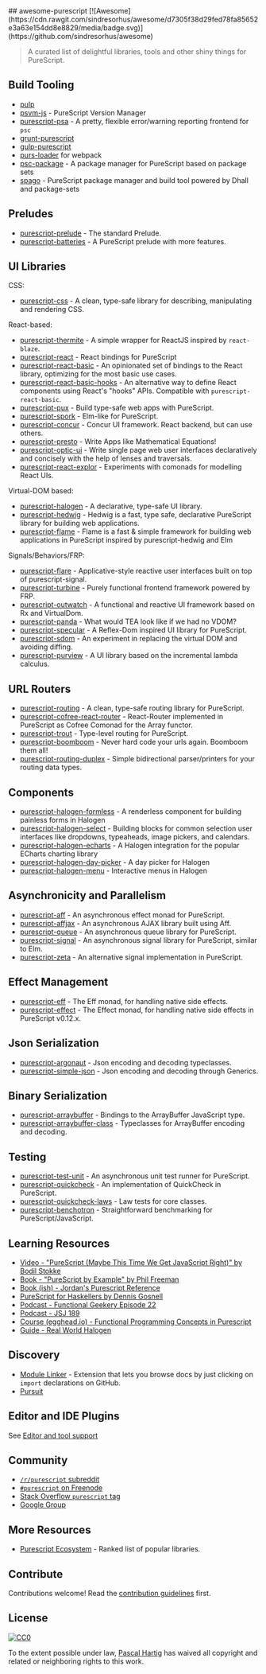 <div class="github-widget" data-repo="passy/awesome-purescript"></div>
<script async src="https://pagead2.googlesyndication.com/pagead/js/adsbygoogle.js"></script><ins class="adsbygoogle" style="display:block" data-ad-client="ca-pub-6890694312814945" data-ad-slot="5473692530" data-ad-format="auto"  data-full-width-responsive="true"></ins><script>(adsbygoogle = window.adsbygoogle || []).push({});</script>
## awesome-purescript [![Awesome](https://cdn.rawgit.com/sindresorhus/awesome/d7305f38d29fed78fa85652e3a63e154dd8e8829/media/badge.svg)](https://github.com/sindresorhus/awesome)

> A curated list of delightful libraries, tools and other shiny things for PureScript.

## Build Tooling

- [pulp](https://github.com/bodil/pulp)
- [psvm-js](https://github.com/ThomasCrvsr/psvm-js) - PureScript Version Manager
- [purescript-psa](https://github.com/natefaubion/purescript-psa) - A pretty, flexible error/warning reporting frontend for `psc`
- [grunt-purescript](https://github.com/purescript-contrib/grunt-purescript)
- [gulp-purescript](https://github.com/purescript-contrib/gulp-purescript)
- [purs-loader](https://github.com/ethul/purs-loader) for webpack
- [psc-package](https://github.com/purescript/psc-package) - A package manager for PureScript based on package sets
- [spago](https://github.com/spacchetti/spago) - PureScript package manager and build tool powered by Dhall and package-sets

## Preludes

- [purescript-prelude](https://github.com/purescript/purescript-prelude) - The standard Prelude.
- [purescript-batteries](https://github.com/tfausak/purescript-batteries) - A PureScript prelude with more features.

## UI Libraries

CSS:

- [purescript-css](https://github.com/slamdata/purescript-css) - A clean, type-safe library for describing, manipulating and rendering CSS.

React-based:

- [purescript-thermite](https://github.com/paf31/purescript-thermite) - A simple wrapper for ReactJS inspired by `react-blaze`.
- [purescript-react](https://github.com/purescript-contrib/purescript-react) - React bindings for PureScript
- [purescript-react-basic](https://github.com/lumihq/purescript-react-basic) - An opinionated set of bindings to the React library, optimizing for the most basic use cases.
- [purescript-react-basic-hooks](https://github.com/spicydonuts/purescript-react-basic-hooks) - An alternative way to define React components using React's "hooks" APIs. Compatible with `purescript-react-basic`.
- [purescript-pux](https://github.com/alexmingoia/purescript-pux) - Build type-safe web apps with PureScript.
- [purescript-spork](https://github.com/natefaubion/purescript-spork) - Elm-like for PureScript.
- [purescript-concur](https://github.com/ajnsit/purescript-concur) - Concur UI framework. React backend, but can use others.
- [purescript-presto](https://github.com/juspay/purescript-presto) - Write Apps like Mathematical Equations!
- [purescript-optic-ui](https://github.com/zrho/purescript-optic-ui) - Write single page web user interfaces declaratively and concisely with the help of lenses and traversals.
- [purescript-react-explor](https://github.com/paf31/purescript-react-explore) - Experiments with comonads for modelling React UIs.

Virtual-DOM based:

- [purescript-halogen](https://github.com/slamdata/purescript-halogen) - A declarative, type-safe UI library.
- [purescript-hedwig](https://github.com/utkarshkukreti/purescript-hedwig) - Hedwig is a fast, type safe, declarative PureScript library for building web applications.
- [purescript-flame](https://github.com/easafe/purescript-flame) - Flame is a fast & simple framework for building web applications in PureScript inspired by purescript-hedwig and Elm

Signals/Behaviors/FRP:

- [purescript-flare](https://github.com/sharkdp/purescript-flare) - Applicative-style reactive user interfaces built on top of purescript-signal.
- [purescript-turbine](https://github.com/funkia/purescript-turbine) - Purely functional frontend framework powered by FRP.
- [purescript-outwatch](https://github.com/OutWatch/purescript-outwatch) - A functional and reactive UI framework based on Rx and VirtualDom.
- [purescript-panda](https://github.com/i-am-tom/purescript-panda) - What would TEA look like if we had no VDOM?
- [purescript-specular](https://github.com/restaumatic/purescript-specular) - A Reflex-Dom inspired UI library for PureScript.
- [purescript-sdom](https://github.com/paf31/purescript-sdom) - An experiment in replacing the virtual DOM and avoiding diffing.
- [purescript-purview](https://github.com/paf31/purescript-purview) - A UI library based on the incremental lambda calculus.

## URL Routers

- [purescript-routing](https://github.com/slamdata/purescript-routing) - A clean, type-safe routing library for PureScript.
- [purescript-cofree-react-router](https://github.com/coot/purescript-cofree-react-router) - React-Router implemented in PureScript as Cofree Comonad for the Array functor.
- [purescript-trout](https://github.com/owickstrom/purescript-trout) - Type-level routing for PureScript.
- [purescript-boomboom](https://github.com/paluh/purescript-boomboom) - Never hard code your urls again. Boomboom them all!
- [purescript-routing-duplex](https://github.com/natefaubion/purescript-routing-duplex) - Simple bidirectional parser/printers for your routing data types.

## Components

- [purescript-halogen-formless](https://github.com/thomashoneyman/purescript-halogen-formless) - A renderless component for building painless forms in Halogen
- [purescript-halogen-select](https://github.com/citizennet/purescript-halogen-select) - Building blocks for common selection user interfaces like dropdowns, typeaheads, image pickers, and calendars.
- [purescript-halogen-echarts](https://github.com/slamdata/purescript-halogen-echarts) - A Halogen integration for the popular ECharts charting library
- [purescript-halogen-day-picker](https://github.com/rnons/purescript-halogen-day-picker) - A day picker for Halogen
- [purescript-halogen-menu](https://github.com/slamdata/purescript-halogen-menu) - Interactive menus in Halogen

## Asynchronicity and Parallelism

- [purescript-aff](https://github.com/slamdata/purescript-aff) - An asynchronous effect monad for PureScript.
- [purescript-affjax](https://github.com/slamdata/purescript-aff) - An asynchronous AJAX library built using Aff.
- [purescript-queue](https://github.com/athanclark/purescript-queue) - An asynchronous queue library for PureScript.
- [purescript-signal](https://github.com/bodil/purescript-signal) - An asynchronous signal library for PureScript, similar to Elm.
- [purescript-zeta](https://github.com/athanclark/purescript-zeta) - An alternative signal implementation in PureScript.

## Effect Management

- [purescript-eff](https://github.com/purescript/purescript-eff) - The Eff monad, for handling native side effects.
- [purescript-effect](https://github.com/purescript/purescript-effect) - The Effect monad, for handling native side effects in PureScript v0.12.x.

## Json Serialization

- [purescript-argonaut](https://github.com/purescript-contrib/purescript-argonaut) - Json encoding and decoding typeclasses.
- [purescript-simple-json](https://github.com/justinwoo/purescript-simple-json) - Json encoding and decoding through Generics.

## Binary Serialization

- [purescript-arraybuffer](https://github.com/jacereda/purescript-arraybuffer) - Bindings to the ArrayBuffer JavaScript type.
- [purescript-arraybuffer-class](https://github.com/athanclark/purescript-arraybuffer-class) - Typeclasses for ArrayBuffer encoding and decoding.

## Testing

- [purescript-test-unit](https://github.com/bodil/purescript-test-unit) - An asynchronous unit test runner for PureScript.
- [purescript-quickcheck](https://github.com/purescript/purescript-quickcheck) - An implementation of QuickCheck in PureScript.
- [purescript-quickcheck-laws](https://github.com/garyb/purescript-quickcheck-laws) - Law tests for core classes.
- [purescript-benchotron](https://github.com/hdgarrood/purescript-benchotron) - Straightforward benchmarking for PureScript/JavaScript.

## Learning Resources

- [Video - "PureScript (Maybe This Time We Get JavaScript Right)" by Bodil Stokke](https://www.youtube.com/watch?v=yIlDBPiMb0o)
- [Book - "PureScript by Example" by Phil Freeman](https://leanpub.com/purescript/read)
- [Book (ish) - Jordan's Purescript Reference](https://github.com/JordanMartinez/purescript-jordans-reference)
- [PureScript for Haskellers by Dennis Gosnell](http://www.arow.info/blog/posts/2015-12-17-purescript-intro.html)
- [Podcast - Functional Geekery Episode 22](https://www.functionalgeekery.com/episode-22-lambdaconf-2015-part-1/)
- [Podcast - JSJ 189](https://devchat.tv/js-jabber/189-jsj-purescript-with-john-a-de-goes-and-phil-freeman)
- [Course (egghead.io) - Functional Programming Concepts in Purescript](https://egghead.io/courses/functional-programming-concepts-in-purescript)
- [Guide - Real World Halogen](https://thomashoneyman.com/guides/real-world-halogen)

## Discovery

- [Module Linker](https://fiatjaf.alhur.es/module-linker/#/purescript) - Extension that lets you browse docs by just clicking on `import` declarations on GitHub.
- [Pursuit](https://pursuit.purescript.org/)

## Editor and IDE Plugins

See [Editor and tool support](https://github.com/purescript/purescript/wiki/Editor-and-tool-support)

## Community

- [`/r/purescript` subreddit](http://www.reddit.com/r/purescript)
- [`#purescript` on Freenode](http://webchat.freenode.net/?channels=purescript)
- [Stack Overflow `purescript` tag](http://stackoverflow.com/questions/tagged/purescript)
- [Google Group](https://groups.google.com/forum/#!forum/purescript)

## More Resources

- [Purescript Ecosystem](https://github.com/xgrommx/purescript-ecosystem) - Ranked list of popular libraries.

## Contribute

Contributions welcome! Read the [contribution guidelines](https://github.com/passy/awesome-purescript/blob/master/contributing.md) first.


## License

[![CC0](http://i.creativecommons.org/p/zero/1.0/88x31.png)](http://creativecommons.org/publicdomain/zero/1.0/)

To the extent possible under law, [Pascal Hartig](https://passy.me/) has waived all copyright and related or neighboring rights to this work.